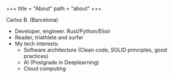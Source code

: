 +++
title = "About"
path = "about"
+++
 
 
 Carlos B. (Barcelona)

* Developer, engineer. Rust/Python/Elixir 
* Reader, triathlete and surfer
* My tech interests:
    * Software architecture (Clean code, SOLID principles, good practices)
    * AI (Postgrade in Deeplearning)
    * Cloud computing 


